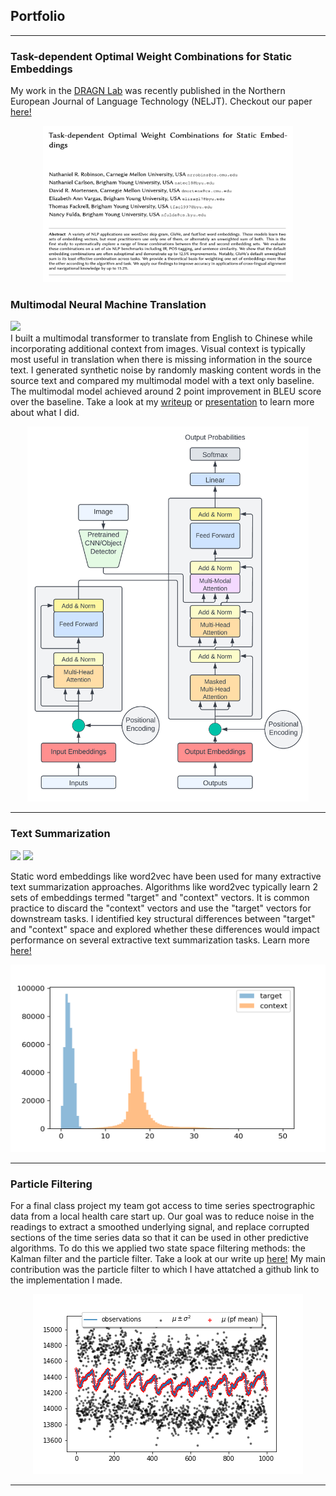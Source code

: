 ## Portfolio

---

### Task-dependent Optimal Weight Combinations for Static Embeddings

My work in the [DRAGN Lab](https://dragn.ai/) was recently published in the Northern European Journal of Language Technology (NELJT). Checkout our paper [here!](https://nejlt.ep.liu.se/article/view/4438)

<p align="center">
  <img src="images/Screen Shot 2022-12-13 at 1.59.22 PM.png?raw=true" width="400" height="250">
</p>


### Multimodal Neural Machine Translation

[![](https://img.shields.io/badge/github-View_on_github-blue?logo=github)](https://github.com/natbcar/Multimodal-MT) \
I built a multimodal transformer to translate from English to Chinese while incorporating additional context from images. Visual context is typically most useful in translation when there is missing information in the source text. I generated synthetic noise by randomly masking content words in the source text and compared my multimodal model with a text only baseline. The multimodal model achieved around 2 point improvement in BLEU score over the baseline. Take a look at my [writeup](pdf/CS401R_Final_Project.pdf) or [presentation](pdf/mmt_presentation.pdf) to learn more about what I did.
<p align="center">
  <img src="images/MultiModal Transformer.png?raw=true" width="450" height="600">
</p>

---

### Text Summarization

[![](https://img.shields.io/badge/github-View_on_github-blue?logo=github)](https://github.com/natbcar/TextSummarization)
[![](https://img.shields.io/badge/streamlit-Open_in_streamlit-blue?logo=streamlit)](link-to-our-project) 

Static word embeddings like word2vec have been used for many extractive text summarization approaches. Algorithms like word2vec typically learn 2 sets of embeddings termed "target" and "context" vectors. It is common practice to discard the "context" vectors and use the "target" vectors for downstream tasks. I identified key structural differences between "target" and "context" space and explored whether these differences would impact performance on several extractive text summarization tasks. Learn more [here!](pdf/TextSummarization.pdf) 
<p align="center">
  <img src="images/norms_dist.png" width="650" height="300">
</p>

---

### Particle Filtering

For a final class project my team got access to time series spectrographic data from a local health care start up. Our goal was to reduce noise in the readings to extract a smoothed underlying signal, and replace corrupted sections of the time series data so that it can be used in other predictive algorithms. To do this we applied two state space filtering methods: the Kalman filter and the particle filter. Take a look at our write up [here!](/pdf/Vol_3_Filtering_Project.pdf) My main contribution was the particle filter to which I have attatched a github link to the implementation I made. 

<p align="center">
  <img src="images/pf_varplot1000_2 (1).png"/>
</p>


---
